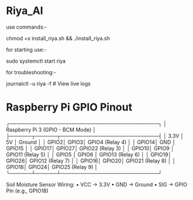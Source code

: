 # Riya_AI




use commands:-

  chmod +x install_riya.sh && ./install_riya.sh


for starting use:-

  sudo systemctl start riya

for troubleshooting:-

  
  journalctl -u riya -f  # View live logs







# Raspberry Pi GPIO Pinout
 ┌─────────────────────────────────────────┐
 │ Raspberry Pi 3 (GPIO - BCM Mode)        │
 ├──────┬──────┬───────────────────────────┤
 │ 3.3V │ 5V   │ Ground                    │
 │ GPIO2│ GPIO3│ GPIO4 (Relay 4)           │
 │ GPIO14│ GND  │ GPIO15                   │
 │ GPIO17│ GPIO27│ GPIO22 (Relay 3)        │
 │ GPIO10│ GPIO9 │ GPIO11 (Relay 5)        │
 │ GPIO5 │ GPIO6 │ GPIO13 (Relay 6)        │
 │ GPIO19│ GPIO26│ GPIO12 (Relay 7)        │
 │ GPIO16│ GPIO20│ GPIO21 (Relay 8)        │
 │ GPIO18│ GPIO24│ GPIO25 (Relay 9)        │
 └──────┴──────┴───────────────────────────┘

Soil Moisture Sensor Wiring:
• VCC → 3.3V
• GND → Ground
• SIG → GPIO Pin (e.g., GPIO18)
